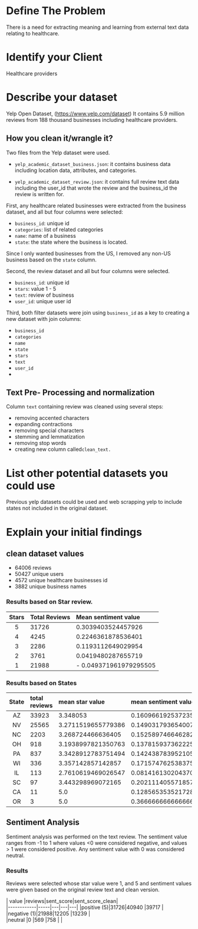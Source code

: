 

# Define The Problem
There is a need for extracting meaning and learning from external text data relating to healthcare. 
 
# Identify your Client
Healthcare providers


# Describe your dataset
 Yelp Open Dataset, (https://www.yelp.com/dataset) It contains 5.9 million reviews from 188 thousand businesses including healthcare providers. 
## How you clean it/wrangle it?
Two files from the Yelp dataset were used.
- `yelp_academic_dataset_business.json`: it contains business data including location data, attributes, and categories.

- `yelp_academic_dataset_review.json`: it contains full review text data including the user_id that wrote the review and the business_id the review is written for.


First, any healthcare related businesses were extracted from the business dataset, and all but four columns were selected:
- `business_id`: unique id
- `categories`: list of related categories
- `name`: name of a business
- `state`: the state where the business is located.

Since I only wanted businesses from the US, I removed any non-US business based on the `state` column.

Second, the review dataset and all but four columns were selected.

- `business_id`: unique id
- `stars`: value 1 - 5
- `text`: review of business
- `user_id`: unique user id

Third, both filter datasets were join using `business_id` as a key to creating a new dataset with join columns:
- `business_id`
- `categories`
- `name`
- `state`
- `stars`
- `text`
- `user_id`
- 
## Text Pre- Processing and normalization
Column `text` containing review was cleaned using several steps:

- removing accented characters
- expanding contractions
- removing special characters
- stemming and lemmatization
- removing stop words
-  creating new column called`clean_text.`


# List other potential datasets you could use

Previous yelp datasets could be used and web scrapping yelp to include states not included in the original dataset.

# Explain your initial findings
## clean dataset values
- 64006 reviews
- 50427 unique users
-  4572 unique healthcare businesses id
-  3882 unique business names

### Results based on Star review.

| Stars | Total Reviews | Mean sentiment value |
| :--------: | :-------- |:-------- |
|5 | 31726| 0.3039403524457926     |
|4 |4245 |0.2246361878536401 |
|3 |2286 |0.1193112649029954 |
|2 |3761 |0.0419480287655719 |
|1 |21988|- 0.049371961979295505 |





### Results based on States



| State| total reviews | mean star value |mean sentiment value|
| :--------:| :-------- |:--------|:---|
| AZ     | 33923     | 3.348053     |0.16096619253723513
| NV |25565  |3.2711519655779386|0.14903179365400793| 
|NC  |2203  |3.268724466636405|0.15258974664628228|
|OH  |918  |3.1938997821350763|0.1378159373622254|
|PA  |837  |3.3428912783751494|0.14243878395210563| 
|WI  |336  |3.357142857142857|0.1715747625383758|
|IL  |113  |2.7610619469026547|0.08141613020437011|
|SC  | 97 |3.443298969072165|0.20211140557185742| 
|CA  | 11 |5.0|0.1285653535217281|
|OR  |3 |5.0|0.3666666666666667|


## Sentiment Analysis


Sentiment analysis was performed on the text review. The sentiment value ranges from -1 to 1 where values <0 were considered negative, and values > 1 were considered positive. Any sentiment value with 0 was considered neutral.

### Results

Reviews were selected whose star value were 1, and 5 and sentiment values were given based on the original review text and clean version.

|  value |reviews|sent_score|sent_score_clean|   
|------------|-----|---|---|---|
|positive (5)|31726|40940   |39717   |   
|negative (1)|21988|12205   |13239   |   
|neutral |0    |569   |758   |   |
